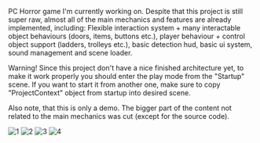 PC Horror game I'm currently working on. Despite that this project is still super raw, almost all of the main mechanics and features are already implemented, including: 
Flexible interaction system + many interactable object behaviours (doors, items, buttons etc.), player behaviour + control object support (ladders, trolleys etc.), basic detection hud, basic ui system, sound management and scene loader. 

Warning! Since this project don't have a nice finished architecture yet, to make it work properly you should enter the play mode from the "Startup" scene.
If you want to start it from another one, make sure to copy "ProjectContext" object from startup into desired scene.

Also note, that this is only a demo. The bigger part of the content not related to the main mechanics was cut (except for the source code).

![1](https://github.com/dscnull/THOLC_DEMO/assets/163735061/9b57ad74-7038-4730-ae94-984e1dfe83c2)
![2](https://github.com/dscnull/THOLC_DEMO/assets/163735061/57c457e9-71c6-4516-adc2-79fb0ead2cc4)
![3](https://github.com/dscnull/THOLC_DEMO/assets/163735061/a00bdc22-23a7-423c-b95a-4c9844edd824)
![4](https://github.com/dscnull/THOLC_DEMO/assets/163735061/2b820da5-c8da-476a-8d65-ae32ae5083e1)
